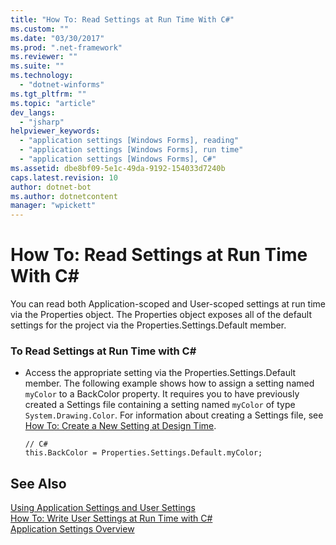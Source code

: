 ```yaml
---
title: "How To: Read Settings at Run Time With C#"
ms.custom: ""
ms.date: "03/30/2017"
ms.prod: ".net-framework"
ms.reviewer: ""
ms.suite: ""
ms.technology: 
  - "dotnet-winforms"
ms.tgt_pltfrm: ""
ms.topic: "article"
dev_langs: 
  - "jsharp"
helpviewer_keywords: 
  - "application settings [Windows Forms], reading"
  - "application settings [Windows Forms], run time"
  - "application settings [Windows Forms], C#"
ms.assetid: dbe8bf09-5e1c-49da-9192-154033d7240b
caps.latest.revision: 10
author: dotnet-bot
ms.author: dotnetcontent
manager: "wpickett"
---
```

# How To: Read Settings at Run Time With C# #
You can read both Application-scoped and User-scoped settings at run time via the Properties object. The Properties object exposes all of the default settings for the project via the Properties.Settings.Default member.  
  
### To Read Settings at Run Time with C#  
  
-   Access the appropriate setting via the Properties.Settings.Default member. The following example shows how to assign a setting named `myColor` to a BackColor property. It requires you to have previously created a Settings file containing a setting named `myColor` of type `System.Drawing.Color`. For information about creating a Settings file, see [How To: Create a New Setting at Design Time](../../../../docs/framework/winforms/advanced/how-to-create-a-new-setting-at-design-time.md).  
  
    ```  
    // C#  
    this.BackColor = Properties.Settings.Default.myColor;  
    ```  
  
## See Also  
 [Using Application Settings and User Settings](../../../../docs/framework/winforms/advanced/using-application-settings-and-user-settings.md)   
 [How To: Write User Settings at Run Time with C#](../../../../docs/framework/winforms/advanced/how-to-write-user-settings-at-run-time-with-csharp.md)   
 [Application Settings Overview](../../../../docs/framework/winforms/advanced/application-settings-overview.md)
